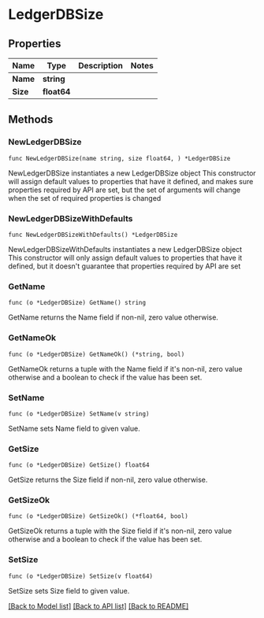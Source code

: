 # LedgerDBSize

## Properties

Name | Type | Description | Notes
------------ | ------------- | ------------- | -------------
**Name** | **string** |  | 
**Size** | **float64** |  | 

## Methods

### NewLedgerDBSize

`func NewLedgerDBSize(name string, size float64, ) *LedgerDBSize`

NewLedgerDBSize instantiates a new LedgerDBSize object
This constructor will assign default values to properties that have it defined,
and makes sure properties required by API are set, but the set of arguments
will change when the set of required properties is changed

### NewLedgerDBSizeWithDefaults

`func NewLedgerDBSizeWithDefaults() *LedgerDBSize`

NewLedgerDBSizeWithDefaults instantiates a new LedgerDBSize object
This constructor will only assign default values to properties that have it defined,
but it doesn't guarantee that properties required by API are set

### GetName

`func (o *LedgerDBSize) GetName() string`

GetName returns the Name field if non-nil, zero value otherwise.

### GetNameOk

`func (o *LedgerDBSize) GetNameOk() (*string, bool)`

GetNameOk returns a tuple with the Name field if it's non-nil, zero value otherwise
and a boolean to check if the value has been set.

### SetName

`func (o *LedgerDBSize) SetName(v string)`

SetName sets Name field to given value.


### GetSize

`func (o *LedgerDBSize) GetSize() float64`

GetSize returns the Size field if non-nil, zero value otherwise.

### GetSizeOk

`func (o *LedgerDBSize) GetSizeOk() (*float64, bool)`

GetSizeOk returns a tuple with the Size field if it's non-nil, zero value otherwise
and a boolean to check if the value has been set.

### SetSize

`func (o *LedgerDBSize) SetSize(v float64)`

SetSize sets Size field to given value.



[[Back to Model list]](../README.md#documentation-for-models) [[Back to API list]](../README.md#documentation-for-api-endpoints) [[Back to README]](../README.md)


